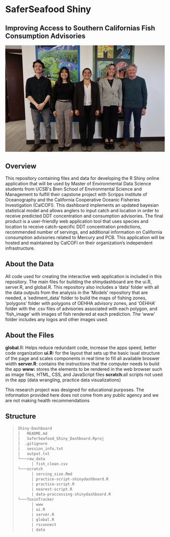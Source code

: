 # SaferSeafood Shiny
## Improving Access to Southern Californias Fish Consumption Advisories

![The SaferSeafood Team](/shinydashboard/www/team-saferseafood.jpg)


## Overview
This repository containing files and data for developing the R Shiny online application that will be used by Master of Environmental Data Science students from UCSB's Bren School of Environmental Science and Management to fulfill their capstone project with Scripps institute of Oceanography and the California Cooperative Oceanic Fisheries Investigation (CalCOFI). This dashboard implements an updated bayesian statistical model and allows anglers to input catch and location in order to receive predicted DDT concentration and consumption advisories. The final product is a user-friendly web application tool that uses species and location to receive catch-specific DDT concentration predictions, recommended number of servings, and additional information on California consumption advisories related to Mercury and PCB. This application will be hosted and maintained by CalCOFI on their organization’s independent infrastructure.


## About the Data
All code used for creating the interactive web application is included in this repository. The main files for building the shinydashboard are the ui.R, server.R, and global.R. This repository also includes a ‘data’ folder with all the data outputs from the analysis in the ‘Models’ repository that are needed, a ‘sediment_data’ folder to build the maps of fishing zones, ‘polygons’ folder with polygons of OEHHA advisory zones, and ‘OEHHA’ folder with the .csv files of advisories associated with each polygon, and ‘fish_image’ with images of fish rendered at each prediction. The ‘www’ folder includes any logos and other images used. 

## About the Files
**global**.R: Helps reduce redundant code, increase the apps speed, better code organization 
**ui.R:** for the layout that sets up the basic isual structure of the page and scales components in real time to fill all available broswer width 
**server.R**: contains the instructions that the computer needs to build the app
**www:** stores the elements to be rendered in the web browser such as image files, HTML, CSS, and JavaScript files 
**scratch**:all scripts not used in the app (data wrangling, practice data visualizations) 

This research project was designed for educational purposes. The information provided here does not come from any public agency and we are not making health recommendations

## Structure 

> ```
> Shiny-Dashboard
> │   README.md
> │   SaferSeafood_Shiny_Dashboard.Rproj
> │  .gitignore
> │   session_info.txt
> |   output.txt
> └───raw_data
>       │ fish_clean.csv
> └───scratch
>       │ serving_size.Rmd
>       │ practice-script-shinydashboard.R
>       | practice-script.R
>       | nearest-script.R
>       | data-proccessing-shinydashboard.R
> └───ToxinTracker
>       │ www
>       │ ui.R
>       | server.R
>       | global.R
>       | rsconnect
>       | data
>
